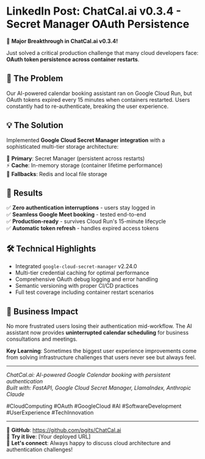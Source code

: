 # LinkedIn Post: ChatCal.ai v0.3.4 - Secret Manager OAuth Persistence

🚀 **Major Breakthrough in ChatCal.ai v0.3.4!**

Just solved a critical production challenge that many cloud developers face: **OAuth token persistence across container restarts**.

## 🔧 The Problem
Our AI-powered calendar booking assistant ran on Google Cloud Run, but OAuth tokens expired every 15 minutes when containers restarted. Users constantly had to re-authenticate, breaking the user experience.

## 💡 The Solution  
Implemented **Google Cloud Secret Manager integration** with a sophisticated multi-tier storage architecture:

🔐 **Primary**: Secret Manager (persistent across restarts)  
⚡ **Cache**: In-memory storage (container lifetime performance)  
🔄 **Fallbacks**: Redis and local file storage

## 🎯 Results
✅ **Zero authentication interruptions** - users stay logged in  
✅ **Seamless Google Meet booking** - tested end-to-end  
✅ **Production-ready** - survives Cloud Run's 15-minute lifecycle  
✅ **Automatic token refresh** - handles expired access tokens  

## 🛠️ Technical Highlights
- Integrated `google-cloud-secret-manager` v2.24.0
- Multi-tier credential caching for optimal performance  
- Comprehensive OAuth debug logging and error handling
- Semantic versioning with proper CI/CD practices
- Full test coverage including container restart scenarios

## 💼 Business Impact
No more frustrated users losing their authentication mid-workflow. The AI assistant now provides **uninterrupted calendar scheduling** for business consultations and meetings.

**Key Learning**: Sometimes the biggest user experience improvements come from solving infrastructure challenges that users never see but always feel.

---

*ChatCal.ai: AI-powered Google Calendar booking with persistent authentication*  
*Built with: FastAPI, Google Cloud Secret Manager, LlamaIndex, Anthropic Claude*

#CloudComputing #OAuth #GoogleCloud #AI #SoftwareDevelopment #UserExperience #TechInnovation

---

🔗 **GitHub**: https://github.com/pgits/ChatCal.ai  
📅 **Try it live**: [Your deployed URL]  
💬 **Let's connect**: Always happy to discuss cloud architecture and authentication challenges!
